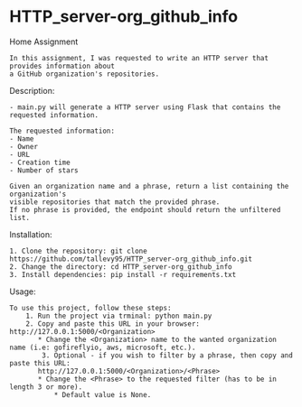 # HTTP_server-org_github_info
Home Assignment

	In this assignment, I was requested to write an HTTP server that provides information about
	a GitHub organization's repositories.


Description:
	
	- main.py will generate a HTTP server using Flask that contains the requested information.

	The requested information:
	- Name
	- Owner
	- URL
	- Creation time
	- Number of stars

	Given an organization name and a phrase, return a list containing the organization's
	visible repositories that match the provided phrase. 
 	If no phrase is provided, the endpoint should return the unfiltered list.

Installation:
	
	1. Clone the repository: git clone https://github.com/tallevy95/HTTP_server-org_github_info.git
	2. Change the directory: cd HTTP_server-org_github_info
	3. Install dependencies: pip install -r requirements.txt

Usage:
	
	To use this project, follow these steps:
		1. Run the project via trminal: python main.py
		2. Copy and paste this URL in your browser: http://127.0.0.1:5000/<Organization>
  		   * Change the <Organization> name to the wanted organization name (i.e: gofireflyio, aws, microsoft, etc.).
       		3. Optional - if you wish to filter by a phrase, then copy and paste this URL: 
	 	   http://127.0.0.1:5000/<Organization>/<Phrase>
		   * Change the <Phrase> to the requested filter (has to be in length 3 or more).
     		   * Default value is None.
